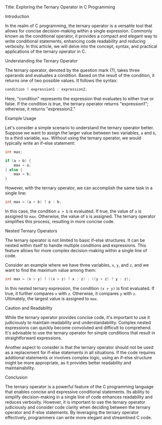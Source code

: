 Title: Exploring the Ternary Operator in C Programming

Introduction

In the realm of C programming, the ternary operator is a versatile tool that allows for concise decision-making within a single expression. Commonly known as the conditional operator, it provides a compact and elegant way to write conditional statements, enhancing code readability and reducing verbosity. In this article, we will delve into the concept, syntax, and practical applications of the ternary operator in C.

Understanding the Ternary Operator

The ternary operator, denoted by the question mark (?), takes three operands and evaluates a condition. Based on the result of the condition, it returns one of two possible values. It follows the syntax:

```c
condition ? expression1 : expression2;
```

Here, "condition" represents the expression that evaluates to either true or false. If the condition is true, the ternary operator returns "expression1"; otherwise, it returns "expression2."

Example Usage

Let's consider a simple scenario to understand the ternary operator better. Suppose we want to assign the larger value between two variables, `a` and `b`, to a third variable, `max`. Without using the ternary operator, we would typically write an if-else statement:

```c
int max;

if (a > b) {
    max = a;
} else {
    max = b;
}
```

However, with the ternary operator, we can accomplish the same task in a single line:

```c
int max = (a > b) ? a : b;
```

In this case, the condition `a > b` is evaluated. If true, the value of `a` is assigned to `max`. Otherwise, the value of `b` is assigned. The ternary operator simplifies this process, resulting in more concise code.

Nested Ternary Operators

The ternary operator is not limited to basic if-else structures. It can be nested within itself to handle multiple conditions and expressions. This feature allows for more complex decision-making within a single line of code.

Consider an example where we have three variables, `x`, `y`, and `z`, and we want to find the maximum value among them:

```c
int max = (x > y) ? ((x > z) ? x : z) : ((y > z) ? y : z);
```

In this nested ternary expression, the condition `(x > y)` is first evaluated. If true, it further compares `x` with `z`. Otherwise, it compares `y` with `z`. Ultimately, the largest value is assigned to `max`.

Caution and Readability

While the ternary operator provides concise code, it's important to use it judiciously to maintain readability and understandability. Complex nested expressions can quickly become convoluted and difficult to comprehend. It's advisable to use the ternary operator for simple conditions that result in straightforward expressions.

Another aspect to consider is that the ternary operator should not be used as a replacement for if-else statements in all situations. If the code requires additional statements or involves complex logic, using an if-else structure might be more appropriate, as it provides better readability and maintainability.

Conclusion

The ternary operator is a powerful feature of the C programming language that enables concise and expressive conditional statements. Its ability to simplify decision-making in a single line of code enhances readability and reduces verbosity. However, it is important to use the ternary operator judiciously and consider code clarity when deciding between the ternary operator and if-else statements. By leveraging the ternary operator effectively, programmers can write more elegant and streamlined C code.
